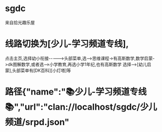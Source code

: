 # sgdc
来自拾光趣乐屋


# 线路切换为[少儿-学习频道专线],
点击主页,选择幼小衔接----->头部菜单,选-->思维课程->有高斯数学,数学启蒙->dk图解数学,或者选-->小学教育,再选小学1年纪,也有高斯数学
选择-->[幼儿启蒙],头部菜单有[DK百科][小灯塔]等

# 路径{"name":"📚少儿-学习频道专线📚","url":"clan://localhost/sgdc/少儿频道/srpd.json"

